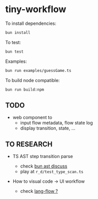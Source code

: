 # tiny-workflow

To install dependencies:

```bash
bun install
```

To test:

```bash
bun test
```

Examples:

```bash
bun run examples/guessGame.ts
```

To build node compatible:

```bash
bun run build:npm
```

## TODO

- web component to
  - input flow metadata, flow state log
  - display transition, state, ...

## TO RESEARCH

- TS AST step transition parse

  - check [bun ast discuss](https://github.com/oven-sh/bun/discussions/3763)
  - play at `r_d/test_type_scan.ts`

- How to visual code -> UI workflow

  - check [lang-flow ? ](https://www.langflow.org/)
